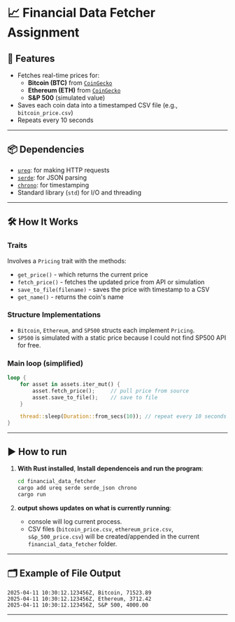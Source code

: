 # 📈 Financial Data Fetcher Assignment

## 🧠 Features

- Fetches real-time prices for:
  - **Bitcoin (BTC)** from [`CoinGecko`](https://docs.coingecko.com/reference/onchain-simple-price) 
  - **Ethereum (ETH)** from [`CoinGecko`](https://docs.coingecko.com/reference/onchain-simple-price)   
  - **S&P 500** (simulated value)
- Saves each coin data into a timestamped CSV file (e.g., `bitcoin_price.csv`)
- Repeats every 10 seconds

---

## 📦 Dependencies

- [`ureq`](https://docs.rs/ureq/latest/ureq/): for making HTTP requests  
- [`serde`](https://serde.rs/): for JSON parsing  
- [`chrono`](https://docs.rs/chrono/latest/chrono/): for timestamping  
- Standard library (`std`) for I/O and threading

---

## 🛠️ How It Works

### Traits

Involves a `Pricing` trait with the methods:
- `get_price()` - which returns the current price  
- `fetch_price()` - fetches the updated price from API or simulation  
- `save_to_file(filename)` - saves the price with timestamp to a CSV  
- `get_name()` - returns the coin's name  

### Structure Implementations

- `Bitcoin`, `Ethereum`, and `SP500` structs each implement `Pricing`.
- `SP500` is simulated with a static price because I could not find SP500 API for free.

### Main loop (simplified)

```rust
loop {
    for asset in assets.iter_mut() {
        asset.fetch_price();     // pull price from source
        asset.save_to_file();    // save to file
    }

    thread::sleep(Duration::from_secs(10)); // repeat every 10 seconds
}
```

---

## ▶️ How to run

1. **With Rust installed**,
**Install dependenceis and run the program**:
   ```bash
   cd financial_data_fetcher
   cargo add ureq serde serde_json chrono
   cargo run
   ```

2. **output shows updates on what is currently running**:
   - console will log current process.
   - CSV files (`bitcoin_price.csv`, `ethereum_price.csv`, `s&p_500_price.csv`) will be created/appended in the current `financial_data_fetcher` folder.

---

## 🗂 Example of File Output

```csv
2025-04-11 10:30:12.123456Z, Bitcoin, 71523.89
2025-04-11 10:30:12.123456Z, Ethereum, 3712.42
2025-04-11 10:30:12.123456Z, S&P 500, 4000.00
```

---
